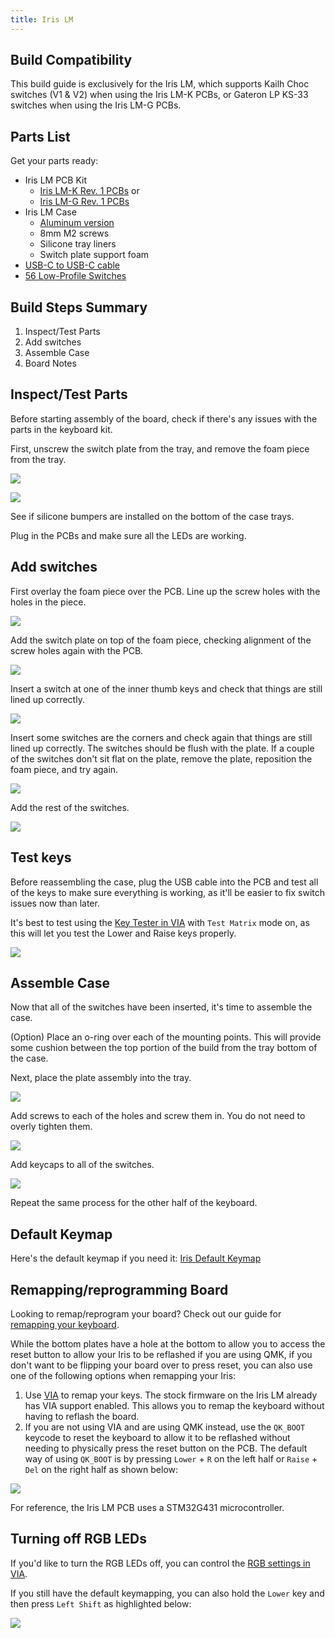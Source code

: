 ```yaml
---
title: Iris LM
---
```


## Build Compatibility

This build guide is exclusively for the Iris LM, which supports Kailh Choc switches (V1 & V2) when using the Iris LM-K PCBs, or Gateron LP KS-33 switches when using the Iris LM-G PCBs.

## Parts List

Get your parts ready:

* Iris LM PCB Kit
  * [Iris LM-K Rev. 1 PCBs](https://keeb.io/products/iris-lm-k-pcb-kit) or
  * [Iris LM-G Rev. 1 PCBs](https://keeb.io/products/iris-lm-g-pcb-kit)
* Iris LM Case
  * [Aluminum version](https://keeb.io/products/iris-lm-aluminum-case)
  * 8mm M2 screws
  * Silicone tray liners
  * Switch plate support foam
* [USB-C to USB-C cable](https://keeb.io/products/usb-c-to-usb-c-cable)
* [56 Low-Profile Switches](https://keeb.io/collections/switches?filter.p.m.keyboard.switch_compatibility=Choc+V1+Low-Profile&filter.p.m.keyboard.switch_compatibility=Choc+V2+Low-Profile&filter.p.m.keyboard.switch_compatibility=Gateron+Low-Profile&sort_by=best-selling)

<!-- ![](./assets/images/iris-lm/iris-lm-parts.jpg) -->

## Build Steps Summary

1. Inspect/Test Parts
2. Add switches
3. Assemble Case
4. Board Notes

## Inspect/Test Parts

Before starting assembly of the board, check if there's any issues with the parts in the keyboard kit.

First, unscrew the switch plate from the tray, and remove the foam piece from the tray.

![](./assets/images/iris-lm/IMG_3699.jpeg)

![](./assets/images/iris-lm/IMG_3700.jpeg)

See if silicone bumpers are installed on the bottom of the case trays.

<!-- ![](./assets/images/iris-ce/DSC00120.JPG) -->

Plug in the PCBs and make sure all the LEDs are working.

<!-- ![](./assets/images/iris-ce/DSC00122.JPG) -->


## Add switches

First overlay the foam piece over the PCB. Line up the screw holes with the holes in the piece.

![](./assets/images/iris-lm/IMG_3701.jpeg)

Add the switch plate on top of the foam piece, checking alignment of the screw holes again with the PCB.

![](./assets/images/iris-lm/IMG_3702.jpeg)

Insert a switch at one of the inner thumb keys and check that things are still lined up correctly.

![](./assets/images/iris-lm/IMG_3703.jpeg)

Insert some switches are the corners and check again that things are still lined up correctly. The switches should be flush with the plate. If a couple of the switches don't sit flat on the plate, remove the plate, reposition the foam piece, and try again.

![](./assets/images/iris-lm/IMG_3704.jpeg)

Add the rest of the switches.

![](./assets/images/iris-lm/IMG_3705.jpeg)

## Test keys

Before reassembling the case, plug the USB cable into the PCB and test all of the keys to make sure everything is working, as it'll be easier to fix switch issues now than later.

It's best to test using the [Key Tester in VIA](via#key-tester-tab) with `Test Matrix` mode on, as this will let you test the Lower and Raise keys properly.

![](./assets/images/iris-ce/iris-via-key-tester.png)

## Assemble Case

Now that all of the switches have been inserted, it's time to assemble the case.

(Option) Place an o-ring over each of the mounting points. This will provide some cushion between the top portion of the build from the tray bottom of the case.

<!-- ![](./assets/images/iris-lm/IMG_3706.jpeg) -->

Next, place the plate assembly into the tray.

![](./assets/images/iris-lm/IMG_3706.jpeg)

Add screws to each of the holes and screw them in. You do not need to overly tighten them.

![](./assets/images/iris-lm/IMG_3707.jpeg)

Add keycaps to all of the switches.

![](./assets/images/iris-lm/IMG_3708.jpeg)

Repeat the same process for the other half of the keyboard.

## Default Keymap

Here's the default keymap if you need it: [Iris Default Keymap](../static/layouts/Iris%20Default%20Keymap.pdf)

## Remapping/reprogramming Board

Looking to remap/reprogram your board? Check out our guide for [remapping your keyboard](remapping-keyboard).

While the bottom plates have a hole at the bottom to allow you to access the reset button to allow your Iris to be reflashed if you are using QMK, if you don't want to be flipping your board over to press reset, you can also use one of the following options when remapping your Iris:

1. Use [VIA](via.md) to remap your keys. The stock firmware on the Iris LM already has VIA support enabled. This allows you to remap the keyboard without having to reflash the board.
2. If you are not using VIA and are using QMK instead, use the `QK_BOOT` keycode to reset the keyboard to allow it to be reflashed without needing to physically press the reset button on the PCB. The default way of using `QK_BOOT` is by pressing `Lower` + `R` on the left half or `Raise` + `Del` on the right half as shown below:

![](./assets/images/iris-ce/iris-ce-qk-boot.png)

For reference, the Iris LM PCB uses a STM32G431 microcontroller.

## Turning off RGB LEDs

If you'd like to turn the RGB LEDs off, you can control the [RGB settings in VIA](via#lighting).

If you still have the default keymapping, you can also hold the `Lower` key and then press `Left Shift` as highlighted below:

![](./assets/images/iris-ce/rgb-off.png)
